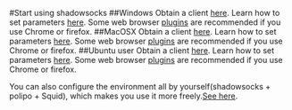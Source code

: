 #Start using shadowsocks
##Windows
Obtain a client [here](https://portal.shadowsocks.com/downloads.php?action=displaycat&catid=1).
Learn how to set parameters [here](https://portal.shadowsocks.com/knowledgebase.php?action=displayarticle&id=3).
Some web browser [plugins](https://portal.shadowsocks.com/downloads.php?action=displaycat&catid=2) are recommended if you use Chrome or firefox.
##MacOSX
Obtain a client [here](https://portal.shadowsocks.com/downloads.php?action=displaycat&catid=1).
Learn how to set parameters [here](https://portal.shadowsocks.com/knowledgebase.php?action=displayarticle&id=4).
Some web browser [plugins](https://portal.shadowsocks.com/downloads.php?action=displaycat&catid=2) are recommended if you use Chrome or firefox.
##Ubuntu user
Obtain a client [here](https://github.com/shadowsocks/shadowsocks-qt5).
Learn how to set parameters [here](https://github.com/shadowsocks/shadowsocks-qt5/wiki).
Some web browser [plugins](https://portal.shadowsocks.com/downloads.php?action=displaycat&catid=2) are recommended if you use Chrome or firefox.

You can also configure the environment all by yourself(shadowsocks + polipo + Squid), which makes you use it more freely.[See here](http://library.zenlogic.com/ss/2014/05/10/shadowsocks-polipo-squid/).
